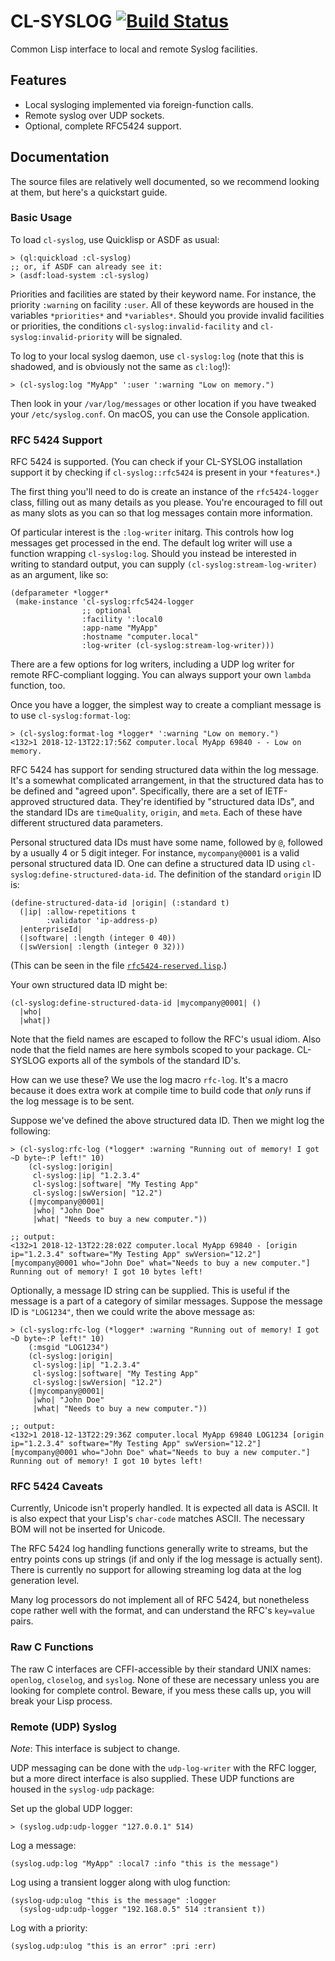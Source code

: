 # CL-SYSLOG [![Build Status](https://travis-ci.org/mmaul/cl-syslog.svg?branch=master)](https://travis-ci.org/mmaul/cl-syslog)

Common Lisp interface to local and remote Syslog facilities.

## Features

* Local sysloging implemented via foreign-function calls.
* Remote syslog over UDP sockets.
* Optional, complete RFC5424 support.

## Documentation

The source files are relatively well documented, so we recommend
looking at them, but here's a quickstart guide.

### Basic Usage

To load `cl-syslog`, use Quicklisp or ASDF as usual:

```
> (ql:quickload :cl-syslog)
;; or, if ASDF can already see it:
> (asdf:load-system :cl-syslog)
```

Priorities and facilities are stated by their keyword name. For
instance, the priority `:warning` on facility `:user`. All of these
keywords are housed in the variables `*priorities*` and
`*variables*`. Should you provide invalid facilities or priorities,
the conditions `cl-syslog:invalid-facility` and
`cl-syslog:invalid-priority` will be signaled.

To log to your local syslog daemon, use `cl-syslog:log` (note that
this is shadowed, and is obviously not the same as `cl:log`!):

```
> (cl-syslog:log "MyApp" ':user ':warning "Low on memory.")
```

Then look in your `/var/log/messages` or other location if you have
tweaked your `/etc/syslog.conf`. On macOS, you can use the Console
application.

### RFC 5424 Support

RFC 5424 is supported. (You can check if your CL-SYSLOG installation
support it by checking if `cl-syslog::rfc5424` is present in your
`*features*`.)

The first thing you'll need to do is create an instance of the
`rfc5424-logger` class, filling out as many details as you
please. You're encouraged to fill out as many slots as you can so that
log messages contain more information.

Of particular interest is the `:log-writer` initarg. This controls how
log messages get processed in the end. The default log writer will use
a function wrapping `cl-syslog:log`. Should you instead be interested
in writing to standard output, you can supply
`(cl-syslog:stream-log-writer)` as an argument, like so:

```
(defparameter *logger*
 (make-instance 'cl-syslog:rfc5424-logger
                ;; optional
                :facility ':local0
                :app-name "MyApp"
                :hostname "computer.local"
                :log-writer (cl-syslog:stream-log-writer)))
```

There are a few options for log writers, including a UDP log writer
for remote RFC-compliant logging. You can always support your own
`lambda` function, too.

Once you have a logger, the simplest way to create a compliant message
is to use `cl-syslog:format-log`:

```
> (cl-syslog:format-log *logger* ':warning "Low on memory.")
<132>1 2018-12-13T22:17:56Z computer.local MyApp 69840 - - Low on memory.
```

RFC 5424 has support for sending structured data within the log
message. It's a somewhat complicated arrangement, in that the
structured data has to be defined and "agreed upon". Specifically,
there are a set of IETF-approved structured data. They're identified
by "structured data IDs", and the standard IDs are `timeQuality`,
`origin`, and `meta`. Each of these have different structured data
parameters.

Personal structured data IDs must have some name, followed by `@`,
followed by a usually 4 or 5 digit integer. For instance,
`mycompany@0001` is a valid personal structured data ID. One can
define a structured data ID using
`cl-syslog:define-structured-data-id`. The definition of the standard
`origin` ID is:

```
(define-structured-data-id |origin| (:standard t)
  (|ip| :allow-repetitions t
        :validator 'ip-address-p)
  |enterpriseId|
  (|software| :length (integer 0 40))
  (|swVersion| :length (integer 0 32)))
```

(This can be seen in the file [`rfc5424-reserved.lisp`](rfc5424-reserved.lisp).)

Your own structured data ID might be:

```
(cl-syslog:define-structured-data-id |mycompany@0001| ()
  |who|
  |what|)
```

Note that the field names are escaped to follow the RFC's usual
idiom. Also node that the field names are here symbols scoped to your
package. CL-SYSLOG exports all of the symbols of the standard ID's.

How can we use these? We use the log macro `rfc-log`. It's a macro
because it does extra work at compile time to build code that *only*
runs if the log message is to be sent.

Suppose we've defined the above structured data ID. Then we might log
the following:

```
> (cl-syslog:rfc-log (*logger* :warning "Running out of memory! I got ~D byte~:P left!" 10)
    (cl-syslog:|origin|
     cl-syslog:|ip| "1.2.3.4"
     cl-syslog:|software| "My Testing App"
     cl-syslog:|swVersion| "12.2")
    (|mycompany@0001|
     |who| "John Doe"
     |what| "Needs to buy a new computer."))

;; output:
<132>1 2018-12-13T22:28:02Z computer.local MyApp 69840 - [origin ip="1.2.3.4" software="My Testing App" swVersion="12.2"][mycompany@0001 who="John Doe" what="Needs to buy a new computer."] Running out of memory! I got 10 bytes left!
```

Optionally, a message ID string can be supplied. This is useful if the
message is a part of a category of similar messages. Suppose the
message ID is `"LOG1234"`, then we could write the above message as:

```
> (cl-syslog:rfc-log (*logger* :warning "Running out of memory! I got ~D byte~:P left!" 10)
    (:msgid "LOG1234")
    (cl-syslog:|origin|
     cl-syslog:|ip| "1.2.3.4"
     cl-syslog:|software| "My Testing App"
     cl-syslog:|swVersion| "12.2")
    (|mycompany@0001|
     |who| "John Doe"
     |what| "Needs to buy a new computer."))

;; output:
<132>1 2018-12-13T22:29:36Z computer.local MyApp 69840 LOG1234 [origin ip="1.2.3.4" software="My Testing App" swVersion="12.2"][mycompany@0001 who="John Doe" what="Needs to buy a new computer."] Running out of memory! I got 10 bytes left!
```

### RFC 5424 Caveats

Currently, Unicode isn't properly handled. It is expected all data is
ASCII. It is also expect that your Lisp's `char-code` matches
ASCII. The necessary BOM will not be inserted for Unicode.

The RFC 5424 log handling functions generally write to streams, but
the entry points cons up strings (if and only if the log message is
actually sent). There is currently no support for allowing streaming
log data at the log generation level.

Many log processors do not implement all of RFC 5424, but nonetheless
cope rather well with the format, and can understand the RFC's
`key=value` pairs.

### Raw C Functions

The raw C interfaces are CFFI-accessible by their standard UNIX names:
`openlog`, `closelog`, and `syslog`. None of these are necessary
unless you are looking for complete control. Beware, if you mess these
calls up, you will break your Lisp process.

### Remote (UDP) Syslog

*Note*: This interface is subject to change.

UDP messaging can be done with the `udp-log-writer` with the RFC
logger, but a more direct interface is also supplied. These UDP
functions are housed in the `syslog-udp` package:

Set up the global UDP logger:

```
> (syslog.udp:udp-logger "127.0.0.1" 514)
```

Log a message:

```
(syslog.udp:log "MyApp" :local7 :info "this is the message")
```

Log using a transient logger along with ulog function:
```
(syslog-udp:ulog "this is the message" :logger 
  (syslog-udp:udp-logger "192.168.0.5" 514 :transient t))
```

Log with a priority:
```
(syslog.udp:ulog "this is an error" :pri :err)
```

